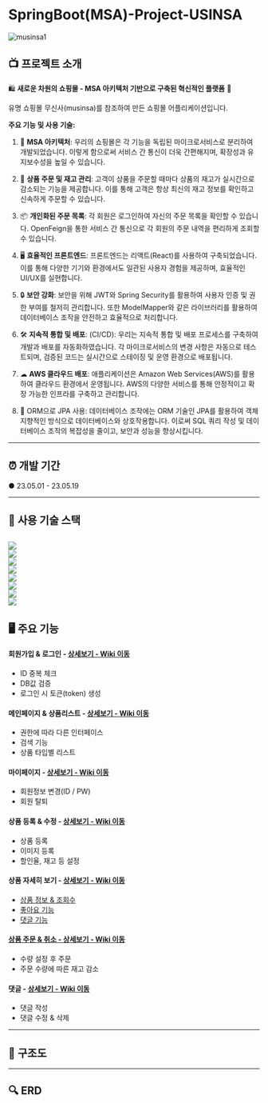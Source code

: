 # SpringBoot(MSA)-Project-USINSA

![musinsa1](https://github.com/tj7051/usinsa-project-web/assets/133080387/cc2d0374-a24a-4685-a544-e83266067003)

## :tv:  프로젝트 소개

🛍️ **새로운 차원의 쇼핑몰 - MSA 아키텍처 기반으로 구축된 혁신적인 플랫폼** 🚀

유명 쇼핑몰 무신사(musinsa)를 참조하여 만든 쇼핑몰 어플리케이션입니다. 

**주요 기능 및 사용 기술:**

1. 🏢 **MSA 아키텍처**: 우리의 쇼핑몰은 각 기능을 독립된 마이크로서비스로 분리하여 개발되었습니다. 이렇게 함으로써 서비스 간 통신이 더욱 간편해지며, 확장성과 유지보수성을 높일 수 있습니다.
 
2. 🛒 **상품 주문 및 재고 관리**: 고객이 상품을 주문할 때마다 상품의 재고가 실시간으로 감소되는 기능을 제공합니다. 이를 통해 고객은 항상 최신의 재고 정보를 확인하고 신속하게 주문할 수 있습니다.
 
3. 📦 **개인화된 주문 목록**: 각 회원은 로그인하여 자신의 주문 목록을 확인할 수 있습니다. OpenFeign을 통한 서비스 간 통신으로 각 회원의 주문 내역을 편리하게 조회할 수 있습니다.
 
4. 🖥️ **효율적인 프론트엔드**: 프론트엔드는 리액트(React)를 사용하여 구축되었습니다. 이를 통해 다양한 기기와 환경에서도 일관된 사용자 경험을 제공하며, 효율적인 UI/UX를 실현합니다.
 
5. 🔒 **보안 강화**: 보안을 위해 JWT와 Spring Security를 활용하여 사용자 인증 및 권한 부여를 철저히 관리합니다. 또한 ModelMapper와 같은 라이브러리를 활용하여 데이터베이스 조작을 안전하고 효율적으로 처리합니다.

6. 🛠 **지속적 통합 및 배포**: (CI/CD): 우리는 지속적 통합 및 배포 프로세스를 구축하여 개발과 배포를 자동화하였습니다. 각 마이크로서비스의 변경 사항은 자동으로 테스트되며, 검증된 코드는 실시간으로 스테이징 및 운영 환경으로 배포됩니다.

7. ☁ **AWS 클라우드 배포**: 애플리케이션은 Amazon Web Services(AWS)를 활용하여 클라우드 환경에서 운영됩니다. AWS의 다양한 서비스를 통해 안정적이고 확장 가능한 인프라를 구축하고 관리합니다.

8. 🔄 ORM으로 JPA 사용: 데이터베이스 조작에는 ORM 기술인 JPA를 활용하여 객체 지향적인 방식으로 데이터베이스와 상호작용합니다. 이로써 SQL 쿼리 작성 및 데이터베이스 조작의 복잡성을 줄이고, 보안과 성능을 향상시킵니다.

---

## :alarm_clock:  개발 기간
● 23.05.01 - 23.05.19

---

## :low_brightness: 사용 기술 스택
<img src="https://img.shields.io/badge/java-007396?style=for-the-badge&logo=java&logoColor=white"> <br/>
<img src="https://img.shields.io/badge/Spring Boot-6DB33F?style=for-the-badge&logo=Spring Boot&logoColor=white"> <br/>
<img src="https://img.shields.io/badge/Apache Maven-C71A36?style=for-the-badge&logo=Apache Maven&logoColor=white"> <br/>
<img src="https://img.shields.io/badge/MySQL-4479A1?style=flat-square&logo=MySQL&logoColor=white"/> <br/>
<img src="https://img.shields.io/badge/React-61DAFB?style=flat-square&logo=React&logoColor=white"/> <br/>
<img src="https://img.shields.io/badge/Docker-2496ED?style=flat-square&logo=Dokcer&logoColor=white"/> <br/>
<img src="https://img.shields.io/badge/Amazon AWS-232F3E?style=flat-square&logo=Amazon AWS&logoColor=white"/> <br/>
<img src="https://img.shields.io/badge/GitHub Actions-2088FF?style=flat-square&logo=GitHub Actions&logoColor=white"/> <br/>
---

## 🖥 주요 기능
#### 회원가입 & 로그인 - <a href="https://github.com/tj7051/usinsa-project-web/wiki/%EC%A3%BC%EC%9A%94-%EA%B8%B0%EB%8A%A5-%EC%86%8C%EA%B0%9C(%ED%9A%8C%EC%9B%90%EA%B0%80%EC%9E%85,-%EB%A1%9C%EA%B7%B8%EC%9D%B8)">상세보기 - Wiki 이동</a>
- ID 중복 체크
- DB값 검증
- 로그인 시 토큰(token) 생성
#### 메인페이지 & 상품리스트 - <a href="https://github.com/tj7051/usinsa-project-web/wiki/%EC%A3%BC%EC%9A%94-%EA%B8%B0%EB%8A%A5-%EC%86%8C%EA%B0%9C(%EB%A9%94%EC%9D%B8-%ED%99%88%ED%8E%98%EC%9D%B4%EC%A7%80)">상세보기 - Wiki 이동</a>
- 권한에 따라 다른 인터페이스
- 검색 기능
- 상품 타입별 리스트
#### 마이페이지 - <a href="https://github.com/tj7051/usinsa-project-web/wiki/%EC%A3%BC%EC%9A%94-%EA%B8%B0%EB%8A%A5-%EC%86%8C%EA%B0%9C(My-Page)">상세보기 - Wiki 이동</a>
- 회원정보 변경(ID / PW)
- 회원 탈퇴
#### 상품 등록 & 수정 - <a href="https://github.com/tj7051/usinsa-project-web/wiki/%EC%A3%BC%EC%9A%94-%EA%B8%B0%EB%8A%A5-%EC%86%8C%EA%B0%9C(%EC%83%81%ED%92%88-%EB%93%B1%EB%A1%9D-&-%EC%88%98%EC%A0%95)">상세보기 - Wiki 이동</a>
- 상품 등록
- 이미지 등록
- 할인율, 재고 등 설정
#### 상품 자세히 보기 - <a href="https://github.com/tj7051/usinsa-project-web/wiki/%EC%A3%BC%EC%9A%94-%EA%B8%B0%EB%8A%A5-%EC%86%8C%EA%B0%9C(%EC%83%81%ED%92%88-%EC%9E%90%EC%84%B8%ED%9E%88-%EB%B3%B4%EA%B8%B0)">상세보기 - Wiki 이동
- 상품 정보 & 조회수
- 좋아요 기능
- 댓글 기능
#### 상품 주문 & 취소 - <a href="https://github.com/tj7051/usinsa-project-web/wiki/%EC%A3%BC%EC%9A%94-%EA%B8%B0%EB%8A%A5-%EC%86%8C%EA%B0%9C(%EC%83%81%ED%92%88-%EC%A3%BC%EB%AC%B8-&-%EC%B7%A8%EC%86%8C)">상세보기 - Wiki 이동</a>
- 수량 설정 후 주문
- 주문 수량에 따른 재고 감소
#### 댓글 - <a href="https://github.com/tj7051/usinsa-project-web/wiki/%EC%A3%BC%EC%9A%94-%EA%B8%B0%EB%8A%A5-%EC%86%8C%EA%B0%9C(%EB%8C%93%EA%B8%80-%EA%B8%B0%EB%8A%A5)">상세보기 - Wiki 이동</a>
- 댓글 작성
- 댓글 수정 & 삭제
---

## 🔗 구조도

---

## 🔍  ERD

